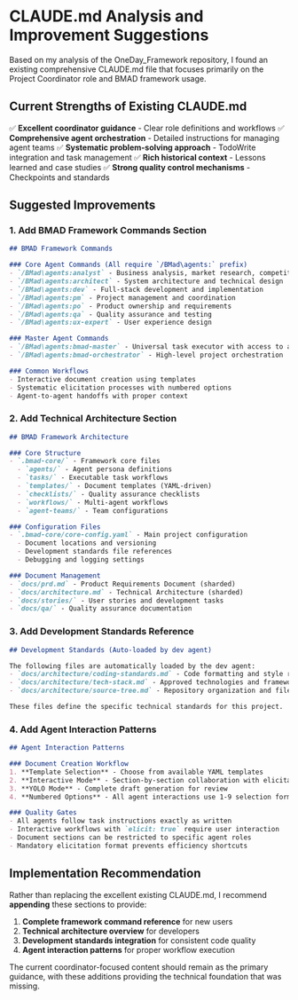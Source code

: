# CLAUDE.md Analysis and Improvement Suggestions

Based on my analysis of the OneDay_Framework repository, I found an existing comprehensive CLAUDE.md file that focuses primarily on the Project Coordinator role and BMAD framework usage.

## Current Strengths of Existing CLAUDE.md

✅ **Excellent coordinator guidance** - Clear role definitions and workflows
✅ **Comprehensive agent orchestration** - Detailed instructions for managing agent teams
✅ **Systematic problem-solving approach** - TodoWrite integration and task management
✅ **Rich historical context** - Lessons learned and case studies
✅ **Strong quality control mechanisms** - Checkpoints and standards

## Suggested Improvements

### 1. Add BMAD Framework Commands Section
```markdown
## BMAD Framework Commands

### Core Agent Commands (All require `/BMad\agents:` prefix)
- `/BMad\agents:analyst` - Business analysis, market research, competitive analysis
- `/BMad\agents:architect` - System architecture and technical design
- `/BMad\agents:dev` - Full-stack development and implementation
- `/BMad\agents:pm` - Project management and coordination
- `/BMad\agents:po` - Product ownership and requirements
- `/BMad\agents:qa` - Quality assurance and testing
- `/BMad\agents:ux-expert` - User experience design

### Master Agent Commands
- `/BMad\agents:bmad-master` - Universal task executor with access to all resources
- `/BMad\agents:bmad-orchestrator` - High-level project orchestration

### Common Workflows
- Interactive document creation using templates
- Systematic elicitation processes with numbered options
- Agent-to-agent handoffs with proper context
```

### 2. Add Technical Architecture Section
```markdown
## BMAD Framework Architecture

### Core Structure
- `.bmad-core/` - Framework core files
  - `agents/` - Agent persona definitions
  - `tasks/` - Executable task workflows  
  - `templates/` - Document templates (YAML-driven)
  - `checklists/` - Quality assurance checklists
  - `workflows/` - Multi-agent workflows
  - `agent-teams/` - Team configurations

### Configuration Files
- `.bmad-core/core-config.yaml` - Main project configuration
  - Document locations and versioning
  - Development standards file references
  - Debugging and logging settings

### Document Management
- `docs/prd.md` - Product Requirements Document (sharded)
- `docs/architecture.md` - Technical Architecture (sharded) 
- `docs/stories/` - User stories and development tasks
- `docs/qa/` - Quality assurance documentation
```

### 3. Add Development Standards Reference
```markdown
## Development Standards (Auto-loaded by dev agent)

The following files are automatically loaded by the dev agent:
- `docs/architecture/coding-standards.md` - Code formatting and style rules
- `docs/architecture/tech-stack.md` - Approved technologies and frameworks
- `docs/architecture/source-tree.md` - Repository organization and file structure

These files define the specific technical standards for this project.
```

### 4. Add Agent Interaction Patterns
```markdown
## Agent Interaction Patterns

### Document Creation Workflow
1. **Template Selection** - Choose from available YAML templates
2. **Interactive Mode** - Section-by-section collaboration with elicitation
3. **YOLO Mode** - Complete draft generation for review
4. **Numbered Options** - All agent interactions use 1-9 selection format

### Quality Gates
- All agents follow task instructions exactly as written
- Interactive workflows with `elicit: true` require user interaction
- Document sections can be restricted to specific agent roles
- Mandatory elicitation format prevents efficiency shortcuts
```

## Implementation Recommendation

Rather than replacing the excellent existing CLAUDE.md, I recommend **appending** these sections to provide:

1. **Complete framework command reference** for new users
2. **Technical architecture overview** for developers
3. **Development standards integration** for consistent code quality
4. **Agent interaction patterns** for proper workflow execution

The current coordinator-focused content should remain as the primary guidance, with these additions providing the technical foundation that was missing.